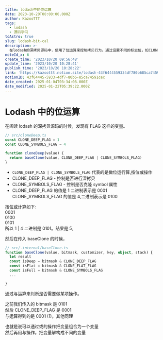 ```yaml
---
title: lodash中的位运算
date: 2023-10-20T00:00:00.000Z
author: KazooTTT
tags:
  - lodash
  - 源码学习
toAstro: true
slug: lodash-bit-cal
description: >-
  在lodash的深拷贝源码中，使用了位运算来控制拷贝行为。通过设置不同的标志位，如CLONE_DEEP_FLAG和CLONE_SYMBOLS_FLAG，分别控制深拷贝和是否克隆symbol属性。这些标志位通过按位或（|）运算组合成一个变量，然后通过按位与（&）运算在baseClone函数中解构，以确定具体的拷贝行为。这种设计使得代码更加高效且灵活，能够根据不同的标志位组合实现不同的拷贝需求。
noteId_x: 6
create_time: '2023/10/20 09:56:48'
update_time: '2023/10/20 10:28:41'
publish_time: '2023/10/20 10:28:22'
link: 'https://kazoottt.notion.site/lodash-43f6444559334df780b685ca74591cec'
notionID: 43f64445-5933-4df7-80b6-85ca74591cec
date_created: 2025-01-04T03:34:08.000Z
date_modified: 2025-01-22T05:39:22.000Z
---
```


# Lodash 中的位运算

在阅读 lodash 的深拷贝源码的时候，发现有 FLAG 这样的变量。

```ts
// src/cloneDeep.ts
const CLONE_DEEP_FLAG = 1
const CLONE_SYMBOLS_FLAG = 4

function cloneDeep(value) {
  return baseClone(value, CLONE_DEEP_FLAG | CLONE_SYMBOLS_FLAG)
}
```

- `CLONE_DEEP_FLAG | CLONE_SYMBOLS_FLAG` 代表的是做位运行算,按位或操作
- CLONE_DEEP_FLAG - 控制是否进行深拷贝
- CLONE_SYMBOLS_FLAG - 控制是否克隆 symbol 属性
- CLONE_DEEP_FLAG 的值是 1 二进制表示是 0001  
  CLONE_SYMBOLS_FLAG 的值是 4,二进制表示是 0100

按位或计算如下:  
0001  
0100  
0101  
所以 1 | 4 二进制是 0101。结果是 5,

然后在传入 baseClone 的时候，

```ts
// src/.internal/baseClone.ts
function baseClone(value, bitmask, customizer, key, object, stack) {
  let result
  const isDeep = bitmask & CLONE_DEEP_FLAG
  const isFlat = bitmask & CLONE_FLAT_FLAG
  const isFull = bitmask & CLONE_SYMBOLS_FLAG
  ...

}
```

通过与运算来判断是否需要做某项操作。

之前我们传入的 bitmask 是 0101  
然后 CLONE_DEEP_FLAG 是 0001  
与运算得到的是 0001 (1)，其他同理

也就是说可以通过或的操作把变量组合为一个变量  
然后再用与操作，把变量解构成不同的变量
